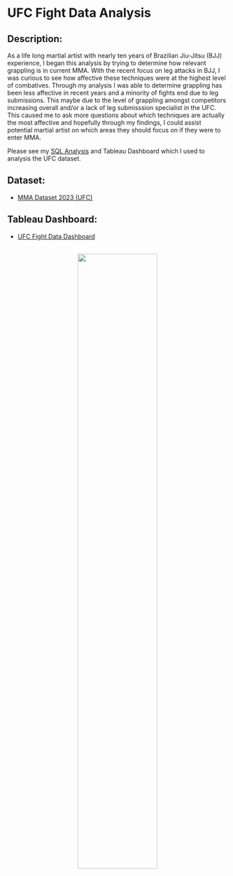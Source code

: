 <h1>UFC Fight Data Analysis</h1>

<h2>Description:</h2>

As a life long martial artist with nearly ten years of Brazilian Jiu-Jitsu (BJJ) experience, I began this analysis by trying to determine how relevant grappling is in current MMA. With the recent focus on leg attacks in BJJ, I was curious to see how affective these techniques were at the highest level of combatives. Through my analysis I was able to determine grappling has been less affective in recent years and a minority of fights end due to leg submissions. This maybe due to the level of grappling amongst competitors increasing overall and/or a lack of leg submisssion specialist in the UFC. This caused me to ask more questions about which techniques are actually the most affective and hopefully through my findings, I could assist potential martial artist on which areas they should focus on if they were to enter MMA. 

Please see my [SQL Analysis](https://github.com/JPickney/UFC-Fight-Data/commit/2fdf85e7d269e2755309c9b85d04fbe084225c80) and Tableau Dashboard which I used to analysis the UFC dataset. 

<h2>Dataset:</h2>

- [MMA Dataset 2023 (UFC)](https://www.kaggle.com/datasets/remypereira/mma-dataset-2023-ufc)

<h2> Tableau Dashboard:</h2>

- [UFC Fight Data Dashboard](https://public.tableau.com/views/UFCFightData_16986969566890/Dashboard1?:language=en-US&:display_count=n&:origin=viz_share_link)

<p align="center">
<br/> 
<img src="https://i.imgur.com/KpxOtMP.jpg" height="60%" width="60%"/> 
<br />
